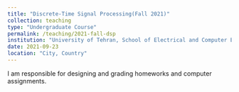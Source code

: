 ```yaml
---
title: "Discrete-Time Signal Processing(Fall 2021)"
collection: teaching
type: "Undergraduate Course"
permalink: /teaching/2021-fall-dsp
institution: "University of Tehran, School of Electrical and Computer Engineering"
date: 2021-09-23
location: "City, Country"
---
```


I am responsible for designing and grading homeworks and computer assignments.

<!---
Heading 1
======

Heading 2
======

Heading 3
======
--->
